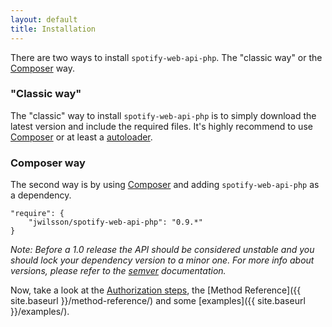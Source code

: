 ```yaml
---
layout: default
title: Installation
---
```


There are two ways to install `spotify-web-api-php`. The "classic way" or the [Composer](https://getcomposer.org/) way.

### "Classic way"
The "classic" way to install `spotify-web-api-php` is to simply download the latest version and include the required files.
It's highly recommend to use [Composer](https://getcomposer.org/) or at least a [autoloader](http://php.net/manual/en/language.oop5.autoload.php).

### Composer way
The second way is by using [Composer](https://getcomposer.org/) and adding `spotify-web-api-php` as a dependency.

    "require": {
        "jwilsson/spotify-web-api-php": "0.9.*"
    }

*Note: Before a 1.0 release the API should be considered unstable and you should lock your dependency version to a minor one. For more info about versions, please refer to the [semver](http://semver.org/) documentation.*

Now, take a look at the [Authorization steps](authorization.html), the [Method Reference]({{ site.baseurl }}/method-reference/) and some [examples]({{ site.baseurl }}/examples/).
